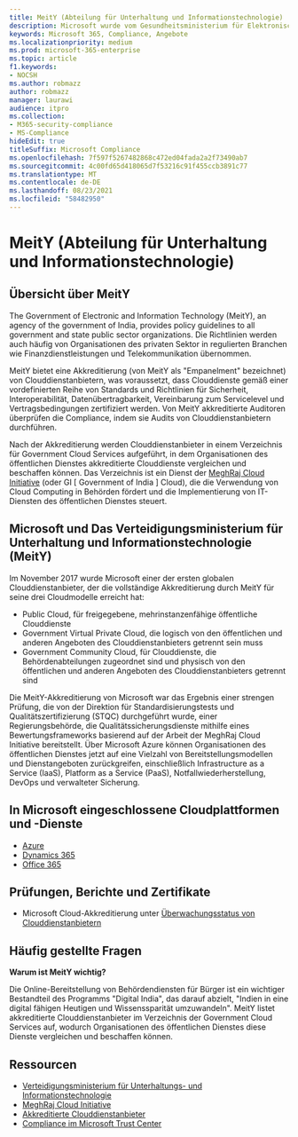 ```yaml
---
title: MeitY (Abteilung für Unterhaltung und Informationstechnologie)
description: Microsoft wurde vom Gesundheitsministerium für Elektronische Und Informationstechnologie in Indien vollständig akkreditiert.
keywords: Microsoft 365, Compliance, Angebote
ms.localizationpriority: medium
ms.prod: microsoft-365-enterprise
ms.topic: article
f1.keywords:
- NOCSH
ms.author: robmazz
author: robmazz
manager: laurawi
audience: itpro
ms.collection:
- M365-security-compliance
- MS-Compliance
hideEdit: true
titleSuffix: Microsoft Compliance
ms.openlocfilehash: 7f597f5267482868c472ed04fada2a2f73490ab7
ms.sourcegitcommit: 4c00fd65d418065d7f53216c91f455ccb3891c77
ms.translationtype: MT
ms.contentlocale: de-DE
ms.lasthandoff: 08/23/2021
ms.locfileid: "58482950"
---
```

# <a name="ministry-of-electronics-and-information-technology-meity"></a>MeitY (Abteilung für Unterhaltung und Informationstechnologie)

## <a name="meity-overview"></a>Übersicht über MeitY

The Government of Electronic and Information Technology (MeitY), an agency of the government of India, provides policy guidelines to all government and state public sector organizations. Die Richtlinien werden auch häufig von Organisationen des privaten Sektor in regulierten Branchen wie Finanzdienstleistungen und Telekommunikation übernommen.

MeitY bietet eine Akkreditierung (von MeitY als "Empanelment" bezeichnet) von Clouddienstanbietern, was voraussetzt, dass Clouddienste gemäß einer vordefinierten Reihe von Standards und Richtlinien für Sicherheit, Interoperabilität, Datenübertragbarkeit, Vereinbarung zum Servicelevel und Vertragsbedingungen zertifiziert werden. Von MeitY akkreditierte Auditoren überprüfen die Compliance, indem sie Audits von Clouddienstanbietern durchführen.

Nach der Akkreditierung werden Clouddienstanbieter in einem Verzeichnis für Government Cloud Services aufgeführt, in dem Organisationen des öffentlichen Dienstes akkreditierte Clouddienste vergleichen und beschaffen können. Das Verzeichnis ist ein Dienst der [MeghRaj Cloud Initiative](https://meity.gov.in/content/gi-cloud-meghraj) (oder GI \[ Government of India \] Cloud), die die Verwendung von Cloud Computing in Behörden fördert und die Implementierung von IT-Diensten des öffentlichen Dienstes steuert.

## <a name="microsoft-and-ministry-of-electronics-and-information-technology-meity"></a>Microsoft und Das Verteidigungsministerium für Unterhaltung und Informationstechnologie (MeitY)

Im November 2017 wurde Microsoft einer der ersten globalen Clouddienstanbieter, der die vollständige Akkreditierung durch MeitY für seine drei Cloudmodelle erreicht hat:

- Public Cloud, für freigegebene, mehrinstanzenfähige öffentliche Clouddienste
- Government Virtual Private Cloud, die logisch von den öffentlichen und anderen Angeboten des Clouddienstanbieters getrennt sein muss
- Government Community Cloud, für Clouddienste, die Behördenabteilungen zugeordnet sind und physisch von den öffentlichen und anderen Angeboten des Clouddienstanbieters getrennt sind

Die MeitY-Akkreditierung von Microsoft war das Ergebnis einer strengen Prüfung, die von der Direktion für Standardisierungstests und Qualitätszertifizierung (STQC) durchgeführt wurde, einer Regierungsbehörde, die Qualitätssicherungsdienste mithilfe eines Bewertungsframeworks basierend auf der Arbeit der MeghRaj Cloud Initiative bereitstellt. Über Microsoft Azure können Organisationen des öffentlichen Dienstes jetzt auf eine Vielzahl von Bereitstellungsmodellen und Dienstangeboten zurückgreifen, einschließlich Infrastructure as a Service (IaaS), Platform as a Service (PaaS), Notfallwiederherstellung, DevOps und verwalteter Sicherung.

## <a name="microsoft-in-scope-cloud-platforms--services"></a>In Microsoft eingeschlossene Cloudplattformen und -Dienste

- [Azure](https://aka.ms/AzureCompliance)
- [Dynamics 365](https://aka.ms/d365-compliance-list)
- [Office 365](https://aka.ms/Office365ComplianceOfferings)

## <a name="audits-reports-and-certificates"></a>Prüfungen, Berichte und Zertifikate

- Microsoft Cloud-Akkreditierung unter [Überwachungsstatus von Clouddienstanbietern](https://meity.gov.in/content/gi-cloud-meghraj)

## <a name="frequently-asked-questions"></a>Häufig gestellte Fragen

**Warum ist MeitY wichtig?**

Die Online-Bereitstellung von Behördendiensten für Bürger ist ein wichtiger Bestandteil des Programms "Digital India", das darauf abzielt, "Indien in eine digital fähigen Heutigen und Wissenssparität umzuwandeln". MeitY listet akkreditierte Clouddienstanbieter im Verzeichnis der Government Cloud Services auf, wodurch Organisationen des öffentlichen Dienstes diese Dienste vergleichen und beschaffen können.

## <a name="resources"></a>Ressourcen

- [Verteidigungsministerium für Unterhaltungs- und Informationstechnologie](https://meity.gov.in/)
- [MeghRaj Cloud Initiative](https://meity.gov.in/content/gi-cloud-meghraj)
- [Akkreditierte Clouddienstanbieter](https://meity.gov.in/content/gi-cloud-meghraj)
- [Compliance im Microsoft Trust Center](https://www.microsoft.com/trust-center/compliance/compliance-overview)
